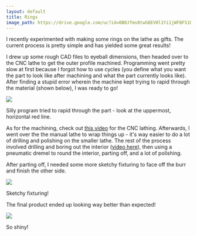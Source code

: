```yaml
---
layout: default
title: Rings
image_path: https://drive.google.com/uc?id=0B0Jfms0twG8EV0l1Yi1jWFBFS1U
---
```


I recently experimented with making some rings on the lathe as gifts. The
current process is pretty simple and has yielded some great results!

I drew up some rough CAD files to eyeball dimensions, then headed over to the
CNC lathe to get the outer profile machined. Programming went pretty slow at
first because I forgot how to use cycles (you define what you want the part to
look like after machining and what the part currently looks like). After
finding a stupid error wherein the machine kept trying to rapid through the
material (shown below), I was ready to go!

[![](https://docs.google.com/uc?id=0B0Jfms0twG8ESm5mUG5FTnlmOVU&export=download)](https://docs.google.com/file/d/0B0Jfms0twG8ESm5mUG5FTnlmOVU/edit?usp=drive_web)

Silly program tried to rapid through the part - look at the uppermost,
horizontal red line.

As for the machining, check out [this
video](https://drive.google.com/file/d/0B0Jfms0twG8EQTIxYXktcnZwUVU/view?usp=sharing)
for the CNC lathing. Afterwards, I went over the the manual lathe to wrap
things up - it's way easier to do a lot of drilling and polishing on the
smaller lathe. The rest of the process involved drilling and boring out the
interior ([video
here](https://drive.google.com/file/d/0B0Jfms0twG8EWVprR0lzYTF6NWM/view?usp=sharing)),
then using a pneumatic dremel to round the interior, parting off, and a lot of
polishing.

After parting off, I needed some more sketchy fixturing to face off the burr
and finish the other side.

[![](https://docs.google.com/uc?id=0B0Jfms0twG8EQXp1OGQwRDFJX2M&export=download)](https://docs.google.com/file/d/0B0Jfms0twG8EQXp1OGQwRDFJX2M/edit?usp=drive_web)

Sketchy fixturing!

The final product ended up looking way better than expected!

[![](https://docs.google.com/uc?id=0B0Jfms0twG8Eb2tDZ0c1Y1VZeHM&export=download)](https://docs.google.com/file/d/0B0Jfms0twG8Eb2tDZ0c1Y1VZeHM/edit?usp=drive_web)

So shiny!
